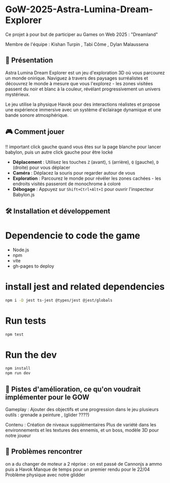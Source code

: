 # GoW-2025-Astra-Lumina-Dream-Explorer
Ce projet à pour but de participer au Games on Web 2025 : "Dreamland"

Membre de l'équipe : Kishan Turpin , Tabi Côme , Dylan Malaussena


## 📖 Présentation

Astra Lumina Dream Explorer est un jeu d'exploration 3D où vous parcourez un monde onirique. Naviguez à travers des paysages surréalistes et découvrez le monde à mesure que vous l'explorez - les zones visitées passent du noir et blanc à la couleur, révélant progressivement un univers mystérieux.

Le jeu utilise la physique Havok pour des interactions réalistes et propose une expérience immersive avec un système d'éclairage dynamique et une bande sonore atmosphérique.

## 🎮 Comment jouer

!! important click gauche quand vous êtes sur la page blanche pour lancer babylon, puis un autre click gauche pour être locké

- **Déplacement** : Utilisez les touches `Z` (avant), `S` (arrière), `Q` (gauche), `D` (droite) pour vous déplacer
- **Caméra** : Déplacez la souris pour regarder autour de vous
- **Exploration** : Parcourez le monde pour révéler les zones cachées - les endroits visités passeront de monochrome à coloré
- **Débogage** : Appuyez sur `Shift+Ctrl+Alt+I` pour ouvrir l'inspecteur Babylon.js

## 🛠️ Installation et développement
# Dependencie to code the game
 
- Node.js
- npm
- vite
- gh-pages to deploy

# install jest and related dependencies
```bash
npm i -D jest ts-jest @types/jest @jest/globals
```

# Run tests
```bash
npm test
```

# Run the dev
```bash
npm install
npm run dev 
```

## 🔮 Pistes d'amélioration, ce qu'on voudrait implémenter pour le GOW

Gameplay :
Ajouter des objectifs et une progression dans le jeu
plusieurs outils : grenade a peinture , (glider ????)


Contenu :
Création de niveaux supplémentaires
Plus de variété dans les environnements et les textures
des ennemis, et un boss, modèle 3D pour notre joueur



## 🧰 Problèmes rencontrer
on a du changer de moteur a 2 réprise : on est passé de Cannonjs a ammo puis a Havok
Manque de temps pour un premier rendu pour le 22/04
Problème physique avec notre glidder







